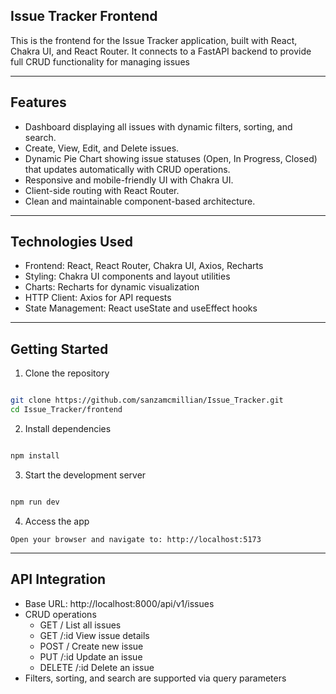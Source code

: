 ## Issue Tracker Frontend

This is the frontend for the Issue Tracker application, built with React, Chakra UI, and React Router. It connects to a FastAPI backend to provide full CRUD functionality for managing issues

---

## Features
- Dashboard displaying all issues with dynamic filters, sorting, and search.
- Create, View, Edit, and Delete issues.
- Dynamic Pie Chart showing issue statuses (Open, In Progress, Closed) that updates automatically with CRUD operations.
- Responsive and mobile-friendly UI with Chakra UI.
- Client-side routing with React Router.
- Clean and maintainable component-based architecture.

---

## Technologies Used

- Frontend: React, React Router, Chakra UI, Axios, Recharts
- Styling: Chakra UI components and layout utilities
- Charts: Recharts for dynamic visualization
- HTTP Client: Axios for API requests
- State Management: React useState and useEffect hooks

---

## Getting Started

1. Clone the repository
```bash

git clone https://github.com/sanzamcmillian/Issue_Tracker.git
cd Issue_Tracker/frontend
```
2. Install dependencies
```bash

npm install
```
3. Start the development server
```bash

npm run dev
```
4. Access the app
```text
Open your browser and navigate to: http://localhost:5173
```

---
## API Integration
- Base URL: http://localhost:8000/api/v1/issues
- CRUD operations
  - GET / List all issues
  - GET /:id View issue details
  - POST / Create new issue
  - PUT /:id Update an issue
  - DELETE /:id Delete an issue
- Filters, sorting, and search are supported via query parameters